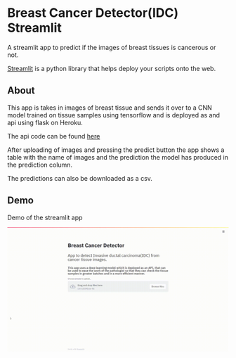 # Breast Cancer Detector(IDC) Streamlit 
A streamlit app to predict if the images of breast tissues is cancerous or not.

[Streamlit](https://streamlit.io/) is a python library that helps deploy your scripts onto the web.

## About 
This app is takes in images of breast tissue and sends it over to a CNN model trained on tissue samples using tensorflow and is deployed as and api using flask on Heroku.

The api code can be found [here](https://github.com/saaranshM/breast-cancer-detector-flask)

After uploading of images and pressing the predict button the app shows a table with the name of images and the prediction the model has produced in the prediction column.

The predictions can also be downloaded as a csv.

## Demo
Demo of the streamlit app

![Streamlit app](demo.gif)
